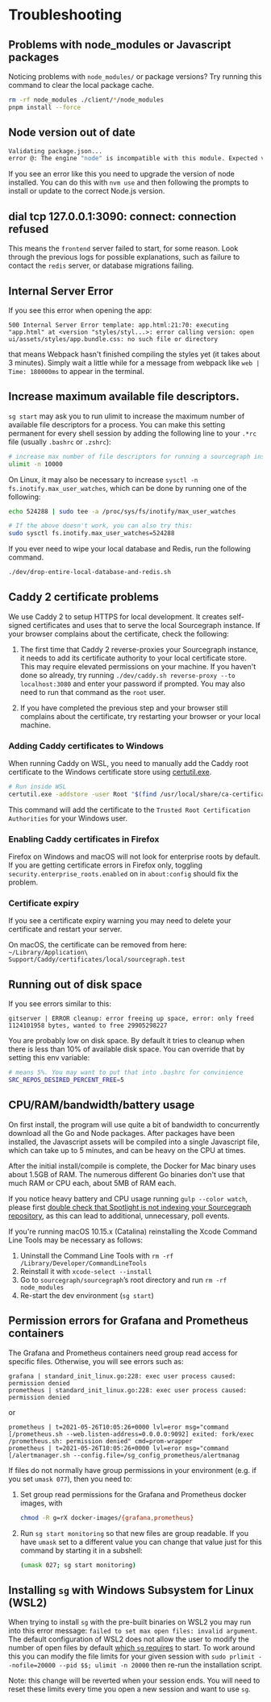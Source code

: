 # Troubleshooting

## Problems with node_modules or Javascript packages

Noticing problems with <code>node_modules/</code> or package versions? Try
running this command to clear the local package cache.

```bash
rm -rf node_modules ./client/*/node_modules
pnpm install --force
```

## Node version out of date

```bash
Validating package.json...
error @: The engine "node" is incompatible with this module. Expected version "^v14.7.0". Got "14.5.0"
```
If you see an error like this you need to upgrade the version of node installed. You can do this with `nvm use` and then following the prompts to install or update to the correct Node.js version.

## dial tcp 127.0.0.1:3090: connect: connection refused

This means the `frontend` server failed to start, for some reason. Look through the previous logs for possible explanations, such as failure to contact the `redis` server, or database migrations failing.

## Internal Server Error

If you see this error when opening the app:

```
500 Internal Server Error template: app.html:21:70: executing "app.html" at <version "styles/styl...>: error calling version: open ui/assets/styles/app.bundle.css: no such file or directory
```

that means Webpack hasn't finished compiling the styles yet (it takes about 3 minutes). Simply wait a little while for a message from webpack like `web | Time: 180000ms` to appear in the terminal.

## Increase maximum available file descriptors.

`sg start` may ask you to run ulimit to increase the maximum number
of available file descriptors for a process. You can make this setting
permanent for every shell session by adding the following line to your
`.*rc` file (usually `.bashrc` or `.zshrc`):

```bash
# increase max number of file descriptors for running a sourcegraph instance.
ulimit -n 10000
```

On Linux, it may also be necessary to increase `sysctl -n fs.inotify.max_user_watches`, which can be done by running one of the following:

```bash
echo 524288 | sudo tee -a /proc/sys/fs/inotify/max_user_watches

# If the above doesn't work, you can also try this:
sudo sysctl fs.inotify.max_user_watches=524288
```

If you ever need to wipe your local database and Redis, run the following command.

```bash
./dev/drop-entire-local-database-and-redis.sh
```

## Caddy 2 certificate problems

We use Caddy 2 to setup HTTPS for local development. It creates self-signed certificates and uses that to serve the local Sourcegraph instance. If your browser complains about the certificate, check the following:

1. The first time that Caddy 2 reverse-proxies your Sourcegraph instance, it needs to add its certificate authority to your local certificate store. This may require elevated permissions on your machine. If you haven't done so already, try running `./dev/caddy.sh reverse-proxy --to localhost:3080` and enter your password if prompted. You may also need to run that command as the `root` user.

1. If you have completed the previous step and your browser still complains about the certificate, try restarting your browser or your local machine.

### Adding Caddy certificates to Windows

When running Caddy on WSL, you need to manually add the Caddy root certificate to the Windows certificate store using [certutil.exe](https://docs.microsoft.com/en-us/windows-server/administration/windows-commands/certutil).

```bash
# Run inside WSL
certutil.exe -addstore -user Root "$(find /usr/local/share/ca-certificates/ -name '*Caddy*')"
```

This command will add the certificate to the `Trusted Root Certification Authorities` for your Windows user.

### Enabling Caddy certificates in Firefox

Firefox on Windows and macOS will not look for enterprise roots by default. If you are getting certificate errors in Firefox only, toggling `security.enterprise_roots.enabled` on in `about:config` should fix the problem.

### Certificate expiry

If you see a certificate expiry warning you may need to delete your certificate and restart your server.

On macOS, the certificate can be removed from here: `~/Library/Application\ Support/Caddy/certificates/local/sourcegraph.test`

## Running out of disk space

If you see errors similar to this:

```
gitserver | ERROR cleanup: error freeing up space, error: only freed 1124101958 bytes, wanted to free 29905298227
```

You are probably low on disk space. By default it tries to cleanup when there is less than 10% of available disk space.
You can override that by setting this env variable:

```bash
# means 5%. You may want to put that into .bashrc for convinience
SRC_REPOS_DESIRED_PERCENT_FREE=5
```

## CPU/RAM/bandwidth/battery usage

On first install, the program will use quite a bit of bandwidth to concurrently download all the Go and Node packages. After packages have been installed, the Javascript assets will be compiled into a single Javascript file, which can take up to 5 minutes, and can be heavy on the CPU at times.

After the initial install/compile is complete, the Docker for Mac binary uses about 1.5GB of RAM. The numerous different Go binaries don't use that much RAM or CPU each, about 5MB of RAM each.

If you notice heavy battery and CPU usage running `gulp --color watch`, please first [double check that Spotlight is not indexing your Sourcegraph repository](https://www.macobserver.com/tips/how-to/stop-spotlight-indexing/), as this can lead to additional, unnecessary, poll events.

If you're running macOS 10.15.x (Catalina) reinstalling the Xcode Command Line Tools may be necessary as follows:

1. Uninstall the Command Line Tools with `rm -rf /Library/Developer/CommandLineTools`
2. Reinstall it with `xcode-select --install`
3. Go to `sourcegraph/sourcegraph`’s root directory and run `rm -rf node_modules`
3. Re-start the dev environment (`sg start`)

## Permission errors for Grafana and Prometheus containers

The Grafana and Prometheus containers need group read access for specific files. Otherwise, you will see errors such as:

```
grafana | standard_init_linux.go:228: exec user process caused: permission denied
prometheus | standard_init_linux.go:228: exec user process caused: permission denied
```

or

```
prometheus | t=2021-05-26T10:05:26+0000 lvl=eror msg="command [/prometheus.sh --web.listen-address=0.0.0.0:9092] exited: fork/exec /prometheus.sh: permission denied" cmd=prom-wrapper
prometheus | t=2021-05-26T10:05:26+0000 lvl=eror msg="command [/alertmanager.sh --config.file=/sg_config_prometheus/alertmanag
```

If files do not normally have group permissions in your environment (e.g. if you set `umask 077`), then you need to:

1. Set group read permissions for the Grafana and Prometheus docker images, with

   ```sh
   chmod -R g=rX docker-images/{grafana,prometheus}
   ```

2. Run `sg start monitoring` so that new files are group readable. If you have `umask`
   set to a different value you can change that value just for this command by
   starting it in a subshell:

   ```sh
   (umask 027; sg start monitoring)
   ```

## Installing `sg` with Windows Subsystem for Linux (WSL2)

When trying to install `sg` with the pre-built binaries on WSL2 you may run into this error message: `failed to set max open files: invalid argument`. The default configuration of WSL2 does not allow the user to modify the number of open files by default [which `sg` requires](https://github.com/sourcegraph/sourcegraph/blob/379369e3d92c9b28d5891d3251922c7737ed810b/dev/sg/main.go#L75:L90) to start. To work around this you can modify the file limits for your given session with `sudo prlimit --nofile=20000 --pid $$; ulimit -n 20000` then re-run the installation script.

Note: this change will be reverted when your session ends. You will need to reset these limits every time you open a new session and want to use `sg`.

